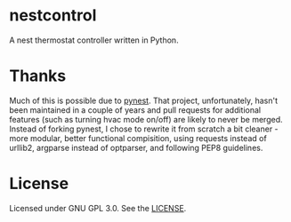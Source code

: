 nestcontrol
===========

A nest thermostat controller written in Python.

Thanks
======

Much of this is possible due to [pynest](https://github.com/smbaker/pynest). That project, unfortunately, hasn't been
maintained in a couple of years and pull requests for additional features (such as turning hvac mode on/off) are likely
to never be merged. Instead of forking pynest, I chose to rewrite it from scratch a bit cleaner - more modular, better
functional compisition, using requests instead of urllib2, argparse instead of optparser, and following PEP8 guidelines.

License
=======

Licensed under GNU GPL 3.0. See the [LICENSE](https://github.com/scotte/nestcontrol/blob/master/LICENSE).
